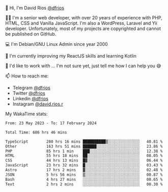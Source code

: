 👋 Hi, I'm David Rios [@dfrios](https://github.com/dfrios)

👨‍💻 I'm a senior web developer, with over 20 years of experience with PHP, HTML, CSS and Vanilla JavaScript. I'm also a WordPress, Laravel and Yii developer. Unfortunately, most of my projects are copyrighted and cannot be published on GitHub.

💻 I'm Debian/GNU Linux Admin since year 2000

🌱 I'm currently improving my ReactJS skills and learning Kotlin

💞️ I'd like to work with ... I'm not sure yet, just tell me how I can help you 😅


📫 How to reach me:
* Telegram [@dfrios](https://t.me/dfrios)
* Twitter [@dfrios](https://twitter.com/dfrios)
* Linkedin [@dfrios](https://linkedin.com/in/dfrios)
* Instagram [@david.rios.r](https://instagram.com/david.rios.r)



My WakaTime stats:
<!--START_SECTION:waka-->

```txt
From: 23 May 2023 - To: 17 February 2024

Total Time: 686 hrs 46 mins

TypeScript        280 hrs 16 mins ██████████▒░░░░░░░░░░░░░░   40.81 %
Other             163 hrs 51 mins ██████░░░░░░░░░░░░░░░░░░░   23.86 %
PHP               85 hrs 1 min    ███░░░░░░░░░░░░░░░░░░░░░░   12.38 %
HTML              55 hrs 18 mins  ██░░░░░░░░░░░░░░░░░░░░░░░   08.05 %
CSS               44 hrs 13 mins  █▓░░░░░░░░░░░░░░░░░░░░░░░   06.44 %
JavaScript        23 hrs 32 mins  █░░░░░░░░░░░░░░░░░░░░░░░░   03.43 %
Astro             17 hrs 2 mins   ▓░░░░░░░░░░░░░░░░░░░░░░░░   02.48 %
JSON              5 hrs 56 mins   ▒░░░░░░░░░░░░░░░░░░░░░░░░   00.87 %
Bash              4 hrs 27 mins   ░░░░░░░░░░░░░░░░░░░░░░░░░   00.65 %
Text              2 hrs 2 mins    ░░░░░░░░░░░░░░░░░░░░░░░░░   00.30 %
```

<!--END_SECTION:waka-->
